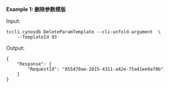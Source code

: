 **Example 1: 删除参数模版**



Input: 

```
tccli cynosdb DeleteParamTemplate --cli-unfold-argument  \
    --TemplateId 93
```

Output: 
```
{
    "Response": {
        "RequestId": "855d70ae-2815-4311-a42e-75a41ee0af8b"
    }
}
```

